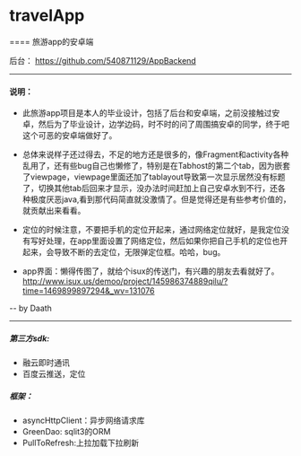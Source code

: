 # travelApp

==== 旅游app的安卓端

后台： https://github.com/540871129/AppBackend

------------

#### 说明：

- 此旅游app项目是本人的毕业设计，包括了后台和安卓端，之前没接触过安卓，然后为了毕业设计，边学边码，时不时的问了周围搞安卓的同学，终于吧这个可恶的安卓端做好了。

- 总体来说样子还过得去，不足的地方还是很多的，像Fragment和activity各种乱用了，还有些bug自己也懒修了，特别是在Tabhost的第二个tab，因为嵌套了viewpage，viewpage里面还加了tablayout导致第一次显示居然没有标题了，切换其他tab后回来才显示，没办法时间赶加上自己安卓水到不行，还各种极度厌恶java,看到那代码简直就没激情了。但是觉得还是有些参考价值的，就贡献出来看看。

- 定位的时候注意，不要把手机的定位开起来，通过网络定位就好，是我定位没有写好处理，在app里面设置了网络定位，然后如果你把自己手机的定位也开起来，会导致不断的去定位，无限弹定位框。哈哈，bug。

- app界面：懒得传图了，就给个isux的传送门，有兴趣的朋友去看就好了。
http://www.isux.us/demoo/project/145986374889qilu/?time=1469899897294&_wv=131076

-- by Daath

------------

##### 第三方sdk:

- 融云即时通讯
- 百度云推送，定位

##### 框架：

- asyncHttpClient：异步网络请求库
- GreenDao: sqlit3的ORM
- PullToRefresh:上拉加载下拉刷新
